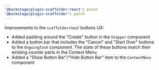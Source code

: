 ```yaml
---
'@backstage/plugin-scaffolder-react': patch
'@backstage/plugin-scaffolder': patch
---
```


Improvements to the `scaffolder/next` buttons UX:

- Added padding around the "Create" button in the `Stepper` component
- Added a button bar that includes the "Cancel" and "Start Over" buttons to the `OngoingTask` component. The state of these buttons match their existing counter parts in the Context Menu
- Added a "Show Button Bar"/"Hide Button Bar" item to the `ContextMenu` component

